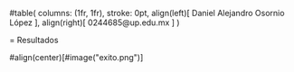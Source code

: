 #table(
  columns: (1fr, 1fr),
  stroke: 0pt,
  align(left)[
    Daniel Alejandro Osornio López
  ],
  align(right)[
    0244685\@up.edu.mx
  ]
)

= Resultados

#align(center)[#image("exito.png")]

